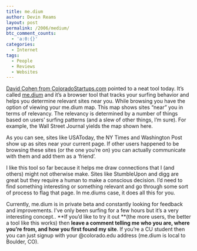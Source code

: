 ```yaml
---
title: me.dium
author: Devin Reams
layout: post
permalink: /2006/medium/
btc_comment_counts:
  - 'a:0:{}'
categories:
  - Internet
tags:
  - People
  - Reviews
  - Websites
---
```

<a href="https://devin.reams.me/wp-content/uploads/2006/10/Picture%201.png" rel="lightbox" title="me.dium view of WSJ" /><img src="https://devin.reams.me/wp-content/uploads/2006/10/Picture%201.thumbnail.png" alt="" align="right" /> David Cohen from [ColoradoStartups.com][1] pointed to a neat tool today. It&#8217;s called [me.dium][2] and it&#8217;s a browser tool that tracks your surfing behavior and helps you determine relevant sites near you. While browsing you have the option of viewing your me.dium map. This map shows sites &#8220;near&#8221; you in terms of relevancy. The relevancy is determined by a number of things based on users&#8217; surfing patterns (and a slew of other things, I&#8217;m sure). For example, the Wall Street Journal yields the map shown here.

As you can see, sites like USAToday, the NY Times and Washington Post show up as sites near your current page. If other users happened to be browsing these sites (or the one you&#8217;re on) you can actually communicate with them and add them as a &#8216;friend&#8217;.

I like this tool so far because it helps me draw connections that I (and others) might not otherwise make. Sites like StumbleUpon and digg are great but they require a human to make a conscious decision. I&#8217;d need to find something interesting or something relevant and go through some sort of process to flag that page. In me.diums case, it does all this for you.

Currently, me.dium is in private beta and constantly looking for feedback and improvements. I&#8217;ve only been surfing for a few hours but it&#8217;s a very interesting concept.. **If you&#8217;d like to try it out **(the more users, the better a tool like this works) then **leave a comment telling me who you are, where you&#8217;re from, and how you first found my site**. If you&#8217;re a CU student then you can just signup with your @colorado.edu address (me.dium is local to Boulder, CO).

 [1]: http://coloradostartups.com/?p=147
 [2]: http://me.dium.com/